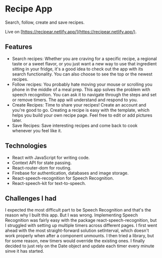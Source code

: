 # Recipe App

Search, follow, create and save recipes.

Live on [https://recipear.netlify.app/](https://recipear.netlify.app/).

## Features

- Search recipes: Whether you are craving for a specific recipe, a regional taste or a sweet flavor, or you just want a new way to use that ingredient sitting in your fridge, it's a good idea to check out the app with its search functionality. You can also choose to see the top or the newest recipes.
- Follow recipes: You probably hate moving your mouse or scrolling you phone in the middle of a meal prep. This app solves the problem with speech recognition. You can ask it to navigate through the steps and set or remove timers. The app will understand and respond to you.
- Create Recipes: Time to share your recipes! Create an account and you're good to go. Creating a recipe is easy with the template, which helps you build your own recipe page. Feel free to edit or add pictures later.
- Save Recipes: Save interesting recipes and come back to cook whenever you feel like it.

## Technologies

- React with JavaScript for writing code.
- Context API for state passing.
- React-router-dom for routing.
- Firebase for authentication, databases and image storage.
- React-speech-recognition for Speech Recognition.
- React-speech-kit for text-to-speech.

## Challenges I had

I expected the most difficult part to be Speech Recognition and that's the reason why I built this app. But I was wrong. Implementing Speech Recognition was fairly easy with the package react-speech-recognition, but I struggled with setting up multiple timers across different pages. I first went ahead with the most straight-forward solution setInterval, which doesn't work properly when after a component unmounts. I then tried a library, but for some reason, new timers would override the existing ones. I finally decided to just rely on the Date object and update each timer every minute sinve it has started.
